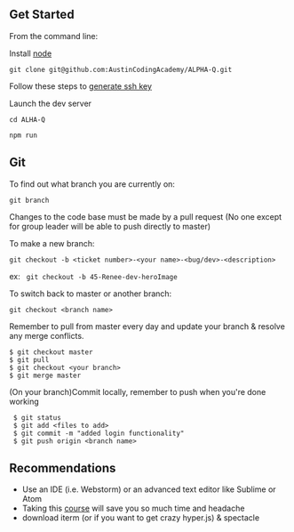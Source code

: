 ## Get Started
From the command line: 

Install [node](https://nodejs.org/en/)

``` 
git clone git@github.com:AustinCodingAcademy/ALPHA-Q.git
```
Follow these steps to [generate ssh key](https://help.github.com/articles/generating-a-new-ssh-key-and-adding-it-to-the-ssh-agent/)

Launch the dev server

```
cd ALHA-Q
```

```
npm run
```
## Git

To find out what branch you are currently on:

```
git branch

```

Changes to the code base must be made by a pull request (No one except for group leader
will be able to push directly to master)

To make a new branch:
```
git checkout -b <ticket number>-<your name>-<bug/dev>-<description>
```
ex: ``` git checkout -b 45-Renee-dev-heroImage```

To switch back to master or another branch:

```
git checkout <branch name>
```

Remember to pull from master every day and update your branch &
resolve any merge conflicts.

``` 
$ git checkout master 
$ git pull 
$ git checkout <your branch>
$ git merge master

```
(On your branch)Commit locally, remember to push when you're done working

```
 $ git status
 $ git add <files to add> 
 $ git commit -m "added login functionality" 
 $ git push origin <branch name>
 ```
## Recommendations

- Use an IDE (i.e. Webstorm) or an advanced text editor like Sublime or Atom
- Taking this [course](https://www.codecademy.com/en/courses/learn-the-command-line/lessons/navigation/exercises/your-first-command) will 
save you so much time and headache
- download iterm (or if you want to get crazy hyper.js) & spectacle
 
